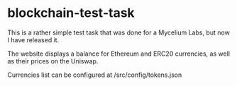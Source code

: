 # blockchain-test-task
This is a rather simple test task that was done for a Mycelium Labs, but now I have released it.

The website displays a balance for Ethereum and ERC20 currencies, as well as their prices on the Uniswap.

Currencies list can be configured at /src/config/tokens.json
